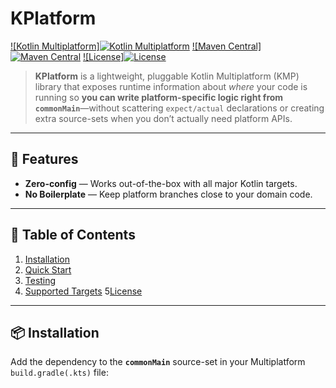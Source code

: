 # KPlatform

[![Kotlin Multiplatform]<img src="https://img.shields.io/badge/Kotlin-Multiplatform-7F52FF?logo=kotlin&logoColor=white" alt="Kotlin Multiplatform"/>](https://kotlinlang.org/docs/multiplatform.html)
[![Maven Central]<img src="https://img.shields.io/maven-central/v/com.giancarlobuenaflor/kplatform" alt="Maven Central"/>](https://central.sonatype.com/artifact/com.giancarlobuenaflor/kplatform)
[![License]<img src="https://img.shields.io/github/license/buenaflor/kplatform?color=blue" alt="License"/>](https://github.com/buenaflor/kplatform/blob/main/LICENSE)

> **KPlatform** is a lightweight, pluggable Kotlin Multiplatform (KMP) library that exposes runtime
> information about _where_ your code is running so **you can write platform-specific logic right
from `commonMain`**—without scattering `expect/actual` declarations or creating extra source-sets
> when you don’t actually need platform APIs.

---

## 🚀 Features

- **Zero-config** — Works out-of-the-box with all major Kotlin targets.
- **No Boilerplate** — Keep platform branches close to your domain code.

---

## 📑 Table of Contents

1. [Installation](#-installation)
2. [Quick Start](#-quick-start)
3. [Testing](#-testing)
4. [Supported Targets](#-supported-targets)
5[License](#-license)

---

## 📦 Installation

Add the dependency to the **`commonMain`** source-set in your Multiplatform `build.gradle(.kts)`
file:
